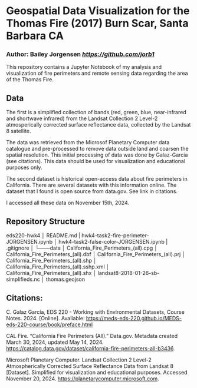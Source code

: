 # Geospatial Data Visualization for the Thomas Fire (2017) Burn Scar, Santa Barbara CA
### Author: Bailey Jorgensen *https://github.com/jorb1*

This repository contains a Jupyter Notebook of my analysis and visualization of fire perimeters and remote sensing data regarding the area of the Thomas Fire. 

## Data
The first is a simplified collection of bands (red, green, blue, near-infrared and shortwave infrared) from the Landsat Collection 2 Level-2 atmosperically corrected surface reflectance data, collected by the Landsat 8 satellite.

The data was retrieved from the Microsof Planetary Computer data catalogue and pre-processed to remove data outside land and coarsen the spatial resolution. This initial processing of data was done by Galaz-Garcia (see citations). This data should be used for visualization and educational purposes only.

The second dataset is historical open-access data about fire perimeters in California. There are several datasets with this information online. The dataset that I found is open source from data.gov. See link in citations.

I accessed all these data on November 15th, 2024. 

## Repository Structure

eds220-hwk4
│   README.md
|   hwk4-task2-fire-perimeter-JORGENSEN.ipynb
│   hwk4-task2-false-color-JORGENSEN.ipynb
|   .gitignore
│
└───data
    │   California_Fire_Perimeters_(all).cpg
    │   California_Fire_Perimeters_(all).dbf
    │   California_Fire_Perimeters_(all).prj
    │   California_Fire_Perimeters_(all).shp
    │   California_Fire_Perimeters_(all).sshp.xml
    │   California_Fire_Perimeters_(all).shx
    │   landsat8-2018-01-26-sb-simplifieds.nc
    │   thomas.geojson

## Citations:

C. Galaz García, EDS 220 - Working with Environmental Datasets, Course Notes. 2024. [Online]. Available: https://meds-eds-220.github.io/MEDS-eds-220-course/book/preface.html

CAL Fire. “California Fire Perimeters (All).” Data.gov. Metadata created March 30, 2024, updated May 14, 2024. https://catalog.data.gov/dataset/california-fire-perimeters-all-b3436.

Microsoft Planetary Computer. Landsat Collection 2 Level-2 Atmospherically Corrected Surface Reflectance Data from Landsat 8 [Dataset]. Simplified for visualization and educational purposes. Accessed November 20, 2024. https://planetarycomputer.microsoft.com.
